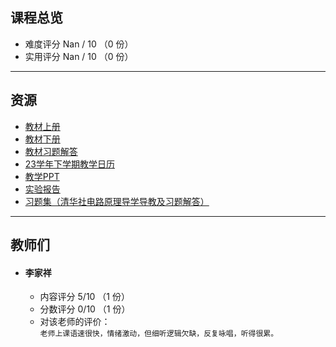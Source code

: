 ## 课程总览  
- 难度评分 Nan / 10 （0 份）  
- 实用评分 Nan / 10 （0 份）  

---

## 资源  
- [教材上册](https://file.uhsea.com/2403/91969db2f45d7e6b23ff63c167d6102aVT.pdf)  
- [教材下册](https://file.uhsea.com/2403/0a1ce9bb31d1f0005ced573662179108F9.pdf)  
- [教材习题解答](https://file.uhsea.com/2403/8a2404faf7fbff75044177d7db0c1a82IM.pdf)
- [23学年下学期教学日历](https://file.uhsea.com/2403/a747a6b4f66cfc305816648bf8fe4825ZL.pdf)
- [教学PPT](https://file.uhsea.com/2403/5ee94e1a23b3640f965bf58c0720d4e44K.zip)
- [实验报告](https://file.uhsea.com/2403/18df950feff3b4f43fc6e8c4a1069eddGE.zip)
- [习题集（清华社电路原理导学导教及习题解答）](https://file.uhsea.com/2403/84a305819155ba041d693f2f86b6d6b49V.pdf)

---

## 教师们  
- #### 李家祥  
    - 内容评分 5/10 （1 份）  
    - 分数评分 0/10 （1 份）  
    - 对该老师的评价：  
        `
        老师上课语速很快，情绪激动，但细听逻辑欠缺，反复咏唱，听得很累。
        `  